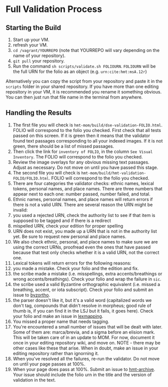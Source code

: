 # Full Validation Process #

## Starting the Build ##

1. Start up your VM.
2. refresh your VM.
3. `cd /vagrant/YOURREPO` (note that YOURREPO will vary depending on the name of your repository).
4. `git pull` your repository.
5. Run the command `sh scripts/validate.sh FOLIOURN`. `FOLIOURN` will be the full URN for the folio as an object (e.g. `urn:cite:hmt:msA.12r`)

Alternatively you can copy the script from your repository and paste it in the `scripts` folder in your shared repository. If you have more than one editing repository in your VM, it is recommended you rename it something obvious. You can then just run that file name in the terminal from anywhere.

## Handling the Results ##

1. The first file you will check is `hmt-mom/build/dse-validation-FOLIO.html`. FOLIO will correspond to the folio you checked. First check that all tests passed on this screen. If it is green then it means that the validator found text passages corresponding to all your indexed images. If it is not green, there should be a list of missed passages.
2. Then click the link for `inventory of FOLIO`, in the column `See Visual Inventory`. The FOLIO will correspond to the folio you checked. 
3. Review the image overlays for any obvious missing text passages. Adjust as necessary. Do not move on until you have passed this stage.
4. The second file you will check is `hmt-mom/build/hmt-validation-FOLIO/FOLIO.html`. FOLIO will correspond to the folio you checked.
5. There are four categories the validator checks: ethnic names, lexical tokens, personal names, and place names. There are three numbers that appear next to each one: number passed, number failed, and total.
6. Ethnic names, personal names, and place names will return errors if there is not a valid URN. There are several reason the URN might be invalid:
  1. you used a rejected URN, check the authority list to see if that item is supposed to be tagged and if there is a redirect
  2. mispelled URN, check your edition for proper spelling
  3. URN does not exist, you made up a URN that is not in the authority list yet. Be sure to request new personal and place names.
7. We also check ethnic, personal, and place names to make sure we are using the correct URNs, proofread even the ones that have passed because that test only checks whether it is a valid URN, not the correct one.
8. Lexical tokens will return errors for the following reasons:
  1. you made a mistake. Check your folio and the edition and fix.
  2. the scribe made a mistake (i.e. misspellings, extra accents/breathings or wrong accents/breathings). Check your folio and wrap the failure in `sic`.
  3. the scribe used a valid Byzantine orthographic equivalent (i.e. missed a breathing, accent, or iota subscript). Check your folio and submit an issue to [byzortho](https://github.com/homermultitext/byzortho/issues).
  4. the parser doesn't like it, but it's a valid word (capitalized words we don't tag, compounds that didn't resolve in morpheus; good rule of thumb is, if you can find it in the LSJ but it fails, it goes here). Check your folio and make an issue in [lexmapping](https://github.com/homermultitext/lexmapping).
  5. You missed a proper name that needs tagging.
  6. You're encountered a small number of issues that will be dealt with later. Some of them are: marca/brevia, and a sigma before an elision mark. This will be taken care of in an update to MOM. For now, document it once in your editing repository wiki, and move on. NOTE - there may be other cases like these that arise. When in doubt, make an issue in your editing repository rather than ignorning it. 
9. When you've resolved all the failures, re-run the validator. Do not move on until your page passes at 100%.
10. When your page does pass at 100%. Submit an issue to [hmt-archive](https://github.com/homermultitext/hmt-archive/issues). Your issue should include the folio urn in the title and the version of validation in the text.

